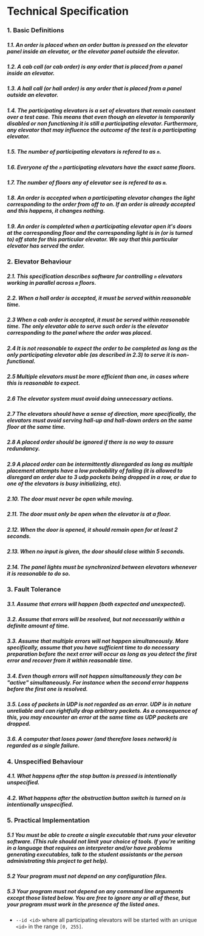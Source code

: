 # Technical Specification

### 1. Basic Definitions
##### 1.1. An order is *placed* when an order button is pressed on the elevator panel inside an elevator, or the elevator panel outside the elevator.
##### 1.2. A *cab call* (or *cab order*) is any order that is placed from a panel inside an elevator.
##### 1.3. A *hall call* (or *hall order*) is any order that is placed from a panel outside an elevator.
##### 1.4. The *participating elevators* is a set of elevators that remain constant over a test case. This means that even though an elevator is temporarily disabled or non functioning it is still a participating elevator. Furthermore, any elevator that may influence the outcome of the test is a participating elevator.
##### 1.5. The number of participating elevators is refered to as `n`.
##### 1.6. Everyone of the `n` participating elevators have the exact same floors.
##### 1.7. The number of floors any of elevator see is refered to as `m`.
##### 1.8. An order is *accepted* when a participating elevator changes the light corresponding to the order from off to on. If an order is already accepted and this happens, it changes nothing.
##### 1.9. An order is *completed* when a participating elevator open it's doors at the corresponding floor and the corresponding light is in (or is turned to) off state for this particular elevator. We say that this particular elevator has served the order.

### 2. Elevator Behaviour
##### 2.1. This specification describes software for controlling `n` elevators working in parallel across `m` floors.
##### 2.2. When a hall order is accepted, it must be served within reasonable time.
##### 2.3 When a cab order is accepted, it must be served within reasonable time. The only elevator able to serve such order is the elevator corresponding to the panel where the order was placed.
##### 2.4 It is not reasonable to expect the order to be completed as long as the only participating elevator able (as described in 2.3) to serve it is non-functional.
##### 2.5 Multiple elevators must be more efficient than one, in cases where this is reasonable to expect.
##### 2.6 The elevator system must avoid doing unnecessary actions. 
##### 2.7 The elevators should have a sense of direction, more specifically, the elevators must avoid serving hall-up and hall-down orders on the same floor at the same time.
##### 2.8 A placed order should be ignored if there is no way to assure redundancy.
##### 2.9 A placed order can be intermittently disregarded as long as multiple placement attempts have a low probability of failing (it is allowed to disregard an order due to 3 udp packets being dropped in a row, or due to one of the elevators is busy initializing, etc).
##### 2.10. The door must never be open while moving.
##### 2.11. The door must only be open when the elevator is at a floor.
##### 2.12. When the door is opened, it should remain open for at least 2 seconds.
##### 2.13. When no input is given, the door should close within 5 seconds.
##### 2.14. The panel lights must be synchronized between elevators whenever it is reasonable to do so.

### 3. Fault Tolerance
##### 3.1. Assume that errors will happen (both expected and unexpected).
##### 3.2. Assume that errors will be resolved, but not necessarily within a definite amount of time.
##### 3.3. Assume that multiple errors will not happen simultaneously. More specifically, assume that you have sufficient time to do necessary preparation before the next error will occur as long as you detect the first error and recover from it within reasonable time.
##### 3.4. Even though errors will not happen simultaneously they can be "active" simultaneously. For instance when the second error happens before the first one is resolved.
##### 3.5. Loss of packets in UDP is not regarded as an error. UDP is in nature unreliable and can rightfully drop arbitrary packets. As a consequence of this, you may encounter an error at the same time as UDP packets are dropped.
##### 3.6. A computer that loses power (and therefore loses network) is regarded as a single failure.

### 4. Unspecified Behaviour
##### 4.1. What happens after the stop button is pressed is intentionally unspecified.
##### 4.2. What happens after the obstruction button switch is turned on is intentionally unspecified.

### 5. Practical Implementation
##### 5.1 You must be able to create a single executable that runs your elevator software. (This rule should not limit your choice of tools. If you're writing in a language that requires an interpreter and/or have problems generating executables, talk to the student assistants or the person administrating this project to get help).
##### 5.2 Your program must not depend on any configuration files.
##### 5.3 Your program must not depend on any command line arguments except those listed below. You are free to ignore any or all of these, but your program must work in the presence of the listed ones.
 - `--id <id>` where all participating elevators will be started with an unique `<id>` in the range `[0, 255]`.


